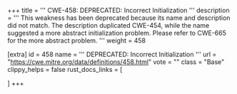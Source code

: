 +++
title = '''
CWE-458: DEPRECATED: Incorrect Initialization
'''
description	= '''
This weakness has been deprecated because its name and description did not match. The description duplicated CWE-454, while the name suggested a more abstract initialization problem. Please refer to CWE-665 for the more abstract problem.
'''
weight = 458

[extra]
id = 458
name = '''
DEPRECATED: Incorrect Initialization
'''
url = "https://cwe.mitre.org/data/definitions/458.html"
vote = ""
class = "Base"
clippy_helps = false
rust_docs_links = [
	
]
+++
